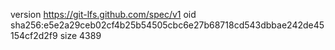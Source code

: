 version https://git-lfs.github.com/spec/v1
oid sha256:e5e2a29ceb02cf4b25b54505cbc6e27b68718cd543dbbae242de45154cf2d2f9
size 4389
